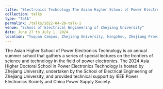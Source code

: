 ```yaml
---
title: "Electronics Technology The Asian Higher School of Power Electronics Technology"
collection: talks
type: "Talk"
permalink: /talks/2022-04-20-talk-1
venue: "School of Electrical Engineering of Zhejiang University"
date: June 27 to July 1, 2024
location: "Yuquan Campus, Zhejiang University, Hangzhou, Zhejiang Province"
---
```


The Asian Higher School of Power Electronics Technology is an annual summer school that gathers a series of special lectures on the frontiers of science and technology in the field of power electronics. The 2024 Asia Higher Doctoral School in Power Electronics Technology is hosted by Zhejiang University, undertaken by the School of Electrical Engineering of Zhejiang University, and provided technical support by IEEE Power Electronics Society and China Power Supply Society.

